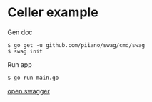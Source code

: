 # Celler example

Gen doc

```console
$ go get -u github.com/piiano/swag/cmd/swag
$ swag init
```

Run app

```console
$ go run main.go
```

[open swagger](http://localhost:8080/swagger/index.html)

